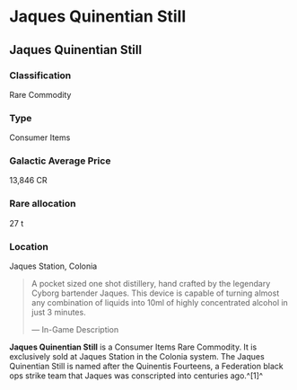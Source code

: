 # Jaques Quinentian Still
## Jaques Quinentian Still

### Classification

Rare Commodity

### Type

Consumer Items

### Galactic Average Price

13,846 CR

### Rare allocation

27 t

### Location

Jaques Station, Colonia

> 
> 
> A pocket sized one shot distillery, hand crafted by the legendary Cyborg bartender Jaques. This device is capable of turning almost any combination of liquids into 10ml of highly concentrated alcohol in just 3 minutes.
> 
> 
> — In-Game Description
> 

**Jaques Quinentian Still** is a Consumer Items Rare Commodity. It is exclusively sold at Jaques Station in the Colonia system. The Jaques Quinentian Still is named after the Quinentis Fourteens, a Federation black ops strike team that Jaques was conscripted into centuries ago.^[1]^